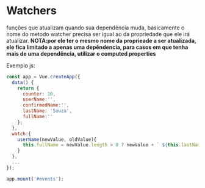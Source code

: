 # Watchers
funções que atualizam quando sua dependência muda, basicamente o nome do metodo watcher precisa ser igual ao da propriedade que ele irá atualizar.
**NOTA:por ele ter o mesmo nome da proprieade a ser atualizada, ele fica limitado a apenas uma depêndencia, para casos em que tenha mais de uma dependência, utilizar o computed properties**

Exemplo js:
```js
const app = Vue.createApp({
  data() {
    return {
      counter: 10,
      userName:'',
      confirmedName:'',
      lastName: 'Souza',
      fullName:''
    };
  },
  watch:{
    userName(newValue, oldValue){
      this.fullName = newValue.length > 0 ? newValue + ` ${this.lastName}`: ''
    }
  },
  ...
});

app.mount('#events');

```